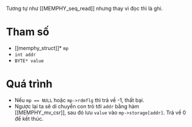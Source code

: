 Tương tự như [[MEMPHY_seq_read]] nhưng thay vì đọc thì là ghi.
# Tham số
- [[memphy_struct]]* `mp`
- `int addr`
- `BYTE* value`
# Quá trình
- Nếu `mp == NULL` hoặc `mp->rdmflg` thì trả về -1, thất bại.
- Ngược lại ta sẽ di chuyển con trỏ tới `addr` bằng hàm [[MEMPHY_mv_csr]], sau đó lưu `value` vào `mp->storage[addr]`. Trả về 0 để kết thúc.